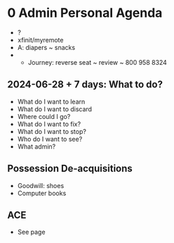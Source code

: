 # 0 Admin Personal Agenda

* ?
* xfinit/myremote
* A: diapers ~ snacks
* * Journey: reverse seat ~ review ~ 800 958 8324


## 2024-06-28 + 7 days: What to do?

* What do I want to learn
* What do I want to discard
* Where could I go?
* What do I want to fix?
* What do I want to stop?
* Who do I want to see?
* What admin?

## Possession De-acquisitions

* Goodwill: shoes
* Computer books

## ACE

* See page